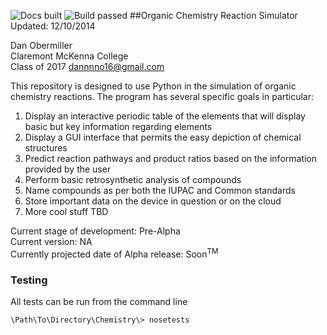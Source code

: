 ![Docs built](https://readthedocs.org/projects/chemistry/badge/?version=latest)
![Build passed](https://travis-ci.org/Dannnno/Chemistry#)
##Organic Chemistry Reaction Simulator
Updated: 12/10/2014   

Dan Obermiller  
Claremont McKenna College  
Class of 2017 
dannnno16@gmail.com

This repository is designed to use Python in the simulation of organic chemistry reactions.  The program has several specific goals in particular:

1. Display an interactive periodic table of the elements that will display basic but key information regarding elements
2. Display a GUI interface that permits the easy depiction of chemical structures
3. Predict reaction pathways and product ratios based on the information provided by the user
4. Perform basic retrosynthetic analysis of compounds
5. Name compounds as per both the IUPAC and Common standards
6. Store important data on the device in question or on the cloud
7. More cool stuff TBD
    
Current stage of development: Pre-Alpha  
Current version: NA  
Currently projected date of Alpha release: Soon<sup>TM</sup>


### Testing

All tests can be run from the command line

    \Path\To\Directory\Chemistry\> nosetests
